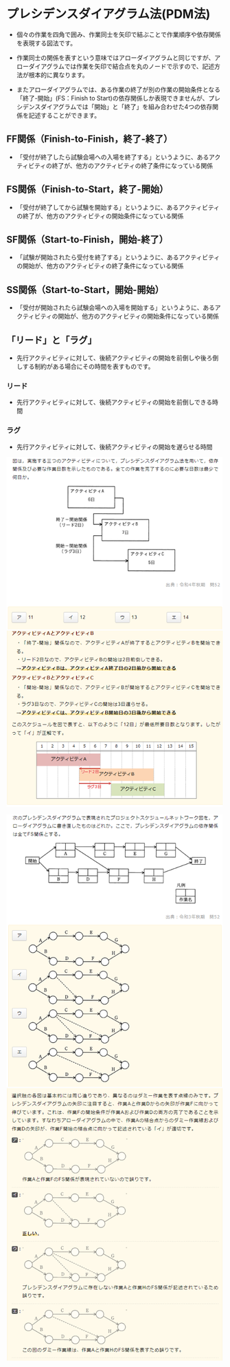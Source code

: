 # プレシデンスダイアグラム法(PDM法)
- 個々の作業を四角で囲み、作業同士を矢印で結ぶことで作業順序や依存関係を表現する図法です。

- 作業同士の関係を表すという意味ではアローダイアグラムと同じですが、アローダイアグラムでは作業を矢印で結合点を丸のノードで示すので、記述方法が根本的に異なります。
- またアローダイアグラムでは、ある作業の終了が別の作業の開始条件となる「終了-開始」(FS：Finish to Start)の依存関係しか表現できませんが、プレシデンスダイアグラムでは「開始」と「終了」を組み合わせた4つの依存関係を記述することができます。

## FF関係（Finish-to-Finish，終了-終了）
- 「受付が終了したら試験会場への入場を終了する」というように、あるアクティビティの終了が、他方のアクティビティの終了条件になっている関係

## FS関係（Finish-to-Start，終了-開始）
- 「受付が終了してから試験を開始する」というように、あるアクティビティの終了が、他方のアクティビティの開始条件になっている関係

## SF関係（Start-to-Finish，開始-終了）
- 「試験が開始されたら受付を終了する」というように、あるアクティビティの開始が、他方のアクティビティの終了条件になっている関係

## SS関係（Start-to-Start，開始-開始）
- 「受付が開始されたら試験会場への入場を開始する」というように、あるアクティビティの開始が、他方のアクティビティの開始条件になっている関係


## 「リード」と「ラグ」
- 先行アクティビティに対して、後続アクティビティの開始を前倒しや後ろ倒しする制約がある場合にその時間を表すものです。

### リード
- 先行アクティビティに対して、後続アクティビティの開始を前倒しできる時間
### ラグ
- 先行アクティビティに対して、後続アクティビティの開始を遅らせる時間



![PDM](https://github.com/MediumMountain/Study_Architect/blob/main/PICTURE/Manage/PDM_1.png)
![PDM](https://github.com/MediumMountain/Study_Architect/blob/main/PICTURE/Manage/PDM_2.png)

![PDM_arrow](https://github.com/MediumMountain/Study_Architect/blob/main/PICTURE/Manage/PDM_arrow_1.png)
![PDM_arrow](https://github.com/MediumMountain/Study_Architect/blob/main/PICTURE/Manage/PDM_arrow_2.png)